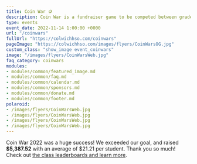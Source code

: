 ```yaml
---
title: Coin War 🪙
description: Coin War is a fundraiser game to be competed between grade levels/home rooms. 
type: events
event_date: 2022-11-14 1:00:00 +0000
url: "/coinwars"
fullUrl: "https://colwichhso.com/coinwars"
pageImage: "https://colwichhso.com/images/flyers/CoinWarsOG.jpg"
custom_class: "show_image event_coinwars"
image: "/images/flyers/CoinWarsWeb.jpg"
faq_category: coinwars
modules:
- modules/common/featured_image.md
- modules/common/faq.md
- modules/common/calendar.md
- modules/common/sponsors.md
- modules/common/donate.md
- modules/common/footer.md
polaroid: 
- /images/flyers/CoinWarsWeb.jpg
- /images/flyers/CoinWarsWeb.jpg
- /images/flyers/CoinWarsWeb.jpg
- /images/flyers/CoinWarsWeb.jpg
---
```

Coin War 2022 was a huge success! We exceeded our goal, and raised **$5,387.52** with an average of $21.21 per student. Thank you so much! Check out [the class leaderboards and learn more](#section1).